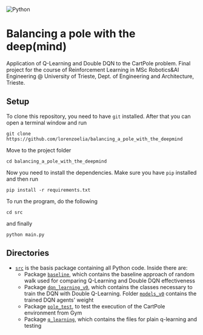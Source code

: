 ![Python](https://img.shields.io/badge/Python-3776AB?style=for-the-badge&logo=python&logoColor=white)

# Balancing a pole with the deep(mind)

Application of Q-Learning and Double DQN to the CartPole problem. Final project for the course of Reinforcement Learning in MSc Robotics&AI Engineering @ University of Trieste, Dept. of Engineering and Architecture, Trieste.

## Setup

To clone this repository, you need to have `git` installed. After that you can open a terminal window and run

```
git clone https://github.com/lorenzoelia/balancing_a_pole_with_the_deepmind
```

Move to the project folder

```
cd balancing_a_pole_with_the_deepmind
```

Now you need to install the dependencies. Make sure you have `pip` installed and then run

```
pip install -r requirements.txt
```

To run the program, do the following

```
cd src
```

and finally

```
python main.py
```

## Directories

- [`src`](https://github.com/lorenzoelia/RL_Final_Project/tree/master/src) is the basis
  package containing all Python code. Inside there are:
    - Package [`baseline`](https://github.com/lorenzoelia/RL_Final_Project/tree/master/src/baseline),
      which contains the baseline approach of random walk used for comparing Q-Learning and Double DQN effectiveness
    - Package [`dqn_learning_v0`](https://github.com/lorenzoelia/RL_Final_Project/tree/master/src/dqn_learning_v0), which contains the classes necessary to train the DQN with Double Q-Learning. Folder [`models_v0`](https://github.com/lorenzoelia/RL_Final_Project/tree/master/src/dqn_learning_v0/models_v0) contains the trained DQN agents' weight
    - Package [`pole_test`](https://github.com/lorenzoelia/RL_Final_Project/tree/master/src/pole_test), to test the execution of the CartPole environment from Gym
    - Package [`q_learning`](https://github.com/lorenzoelia/RL_Final_Project/tree/master/src/q_learning), which contains the files for plain q-learning and testing
